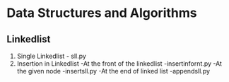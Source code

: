 # Data Structures and Algorithms

## Linkedlist
1. Single Linkedlist - sll.py
2. Insertion in Linkedlist
    -At the front of the linkedlist -insertinfornt.py
    -At the given node -insertsll.py
    -At the end of linked list -appendsll.py

